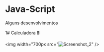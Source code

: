 # Java-Script
Alguns desenvolvimentos

1# Calculadora 🖩


<img width="700px src="![Screenshot_2](https://user-images.githubusercontent.com/78491224/208687393-d1d411ff-9c39-4b40-917d-f3dd2af4d0b9.png)" />


